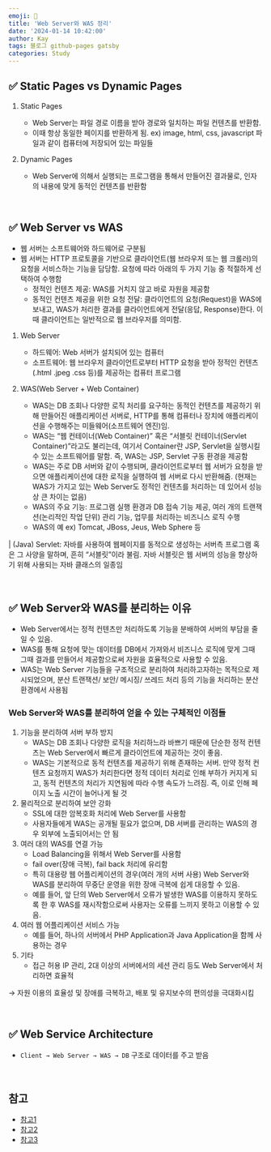```yaml
---
emoji: 👋
title: 'Web Server와 WAS 정리'
date: '2024-01-14 10:42:00'
author: Kay
tags: 블로그 github-pages gatsby
categories: Study
---
```


## ✅ Static Pages vs Dynamic Pages

1. Static Pages

   - Web Server는 파일 경로 이름을 받아 경로와 일치하는 파일 컨텐츠를 반환함.
   - 이때 항상 동일한 페이지를 반환하게 됨. ex) image, html, css, javascript 파일과 같이 컴퓨터에 저장되어 있는 파일들

2. Dynamic Pages

   - Web Server에 의해서 실행되는 프로그램을 통해서 만들어진 결과물로, 인자의 내용에 맞게 동적인 컨텐츠를 반환함

<br>

## ✅ Web Server vs WAS

- 웹 서버는 소프트웨어와 하드웨어로 구분됨
- 웹 서버는 HTTP 프로토콜을 기반으로 클라이언트(웹 브라우저 또는 웹 크롤러)의 요청을 서비스하는 기능을 담당함. 요청에 따라 아래의 두 가지 기능 중 적절하게 선택하여 수행함
  - 정적인 컨텐츠 제공: WAS를 거치지 않고 바로 자원을 제공함
  - 동적인 컨텐츠 제공을 위한 요청 전달: 클라이언트의 요청(Request)을 WAS에 보내고, WAS가 처리한 결과를 클라이언트에게 전달(응답, Response)한다. 이때 클라이언트는 일반적으로 웹 브라우저를 의미함.

1. Web Server

   - 하드웨어: Web 서버가 설치되어 있는 컴퓨터
   - 소프트웨어: 웹 브라우저 클라이언트로부터 HTTP 요청을 받아 정적인 컨텐츠(.html .jpeg .css 등)를 제공하는 컴퓨터 프로그램

2. WAS(Web Server + Web Container)
   - WAS는 DB 조회나 다양한 로직 처리를 요구하는 동적인 컨텐츠를 제공하기 위해 만들어진 애플리케이션 서버로, HTTP를 통해 컴퓨터나 장치에 애플리케이션을 수행해주는 미들웨어(소프트웨어 엔진)임.
   - WAS는 “웹 컨테이너(Web Container)” 혹은 “서블릿 컨테이너(Servlet Container)”라고도 불리는데, 여기서 Container란 JSP, Servlet을 실행시킬 수 있는 소프트웨어를 말함. 즉, WAS는 JSP, Servlet 구동 환경을 제공함
   - WAS는 주로 DB 서버와 같이 수행되며, 클라이언트로부터 웹 서버가 요청을 받으면 애플리케이션에 대한 로직을 실행하여 웹 서버로 다시 반환해줌. (현재는 WAS가 가지고 있는 Web Server도 정적인 컨텐츠를 처리하는 데 있어서 성능상 큰 차이는 없음)
   - WAS의 주요 기능: 프로그램 실행 환경과 DB 접속 기능 제공, 여러 개의 트랜잭션(논리적인 작업 단위) 관리 기능, 업무를 처리하는 비즈니스 로직 수행
   - WAS의 예 ex) Tomcat, JBoss, Jeus, Web Sphere 등

| (Java) Servlet: 자바를 사용하여 웹페이지를 동적으로 생성하는 서버측 프로그램 혹은 그 사양을 말하며, 흔히 “서블릿”이라 불림. 자바 서블릿은 웹 서버의 성능을 향상하기 위해 사용되는 자바 클래스의 일종임

<br>

## ✅ Web Server와 WAS를 분리하는 이유

- Web Server에서는 정적 컨텐츠만 처리하도록 기능을 분배하여 서버의 부담을 줄일 수 있음.
- WAS를 통해 요청에 맞는 데이터를 DB에서 가져와서 비즈니스 로직에 맞게 그때 그때 결과를 만들어서 제공함으로써 자원을 효율적으로 사용할 수 있음.
- WAS는 Web Server 기능들을 구조적으로 분리하여 처리하고자하는 목적으로 제시되었으며, 분산 트랜잭션/ 보안/ 메시징/ 쓰레드 처리 등의 기능을 처리하는 분산 환경에서 사용됨

### Web Server와 WAS를 분리하여 얻을 수 있는 구체적인 이점들

1. 기능을 분리하여 서버 부하 방지
   - WAS는 DB 조회나 다양한 로직을 처리하느라 바쁘기 때문에 단순한 정적 컨텐츠는 Web Server에서 빠르게 클라이언트에 제공하는 것이 좋음.
   - WAS는 기본적으로 동적 컨텐츠를 제공하기 위해 존재하는 서버. 만약 정적 컨텐츠 요청까지 WAS가 처리한다면 정적 데이터 처리로 인해 부하가 커지게 되고, 동적 컨텐츠의 처리가 지연됨에 따라 수행 속도가 느려짐. 즉, 이로 인해 페이지 노출 시간이 늘어나게 될 것
2. 물리적으로 분리하여 보안 강화
   - SSL에 대한 암복호화 처리에 Web Server를 사용함
   - 사용자들에게 WAS는 공개될 필요가 없으며, DB 서버를 관리하는 WAS의 경우 외부에 노출되어서는 안 됨
3. 여러 대의 WAS를 연결 가능
   - Load Balancing을 위해서 Web Server를 사용함
   - fail over(장애 극복), fail back 처리에 유리함
   - 특히 대용량 웹 어플리케이션의 경우(여러 개의 서버 사용) Web Server와 WAS를 분리하여 무중단 운영을 위한 장애 극복에 쉽게 대응할 수 있음.
   - 예를 들어, 앞 단의 Web Server에서 오류가 발생한 WAS를 이용하지 못하도록 한 후 WAS를 재시작함으로써 사용자는 오류를 느끼지 못하고 이용할 수 있음.
4. 여러 웹 어플리케이션 서비스 가능
   - 예를 들어, 하나의 서버에서 PHP Application과 Java Application을 함께 사용하는 경우
5. 기타
   - 접근 허용 IP 관리, 2대 이상의 서버에서의 세션 관리 등도 Web Server에서 처리하면 효율적

→ 자원 이용의 효율성 및 장애를 극복하고, 배포 및 유지보수의 편의성을 극대화시킴

<br>

## ✅ Web Service Architecture

- `Client → Web Server → WAS → DB` 구조로 데이터를 주고 받음

<br>

## 참고

- [참고1](https://gmlwjd9405.github.io/2018/10/27/webserver-vs-was.html)
- [참고2](https://goldsony.tistory.com/37)
- [참고3](https://ko.wikipedia.org/wiki/%EC%9E%90%EB%B0%94_%EC%84%9C%EB%B8%94%EB%A6%BF)

```toc

```
